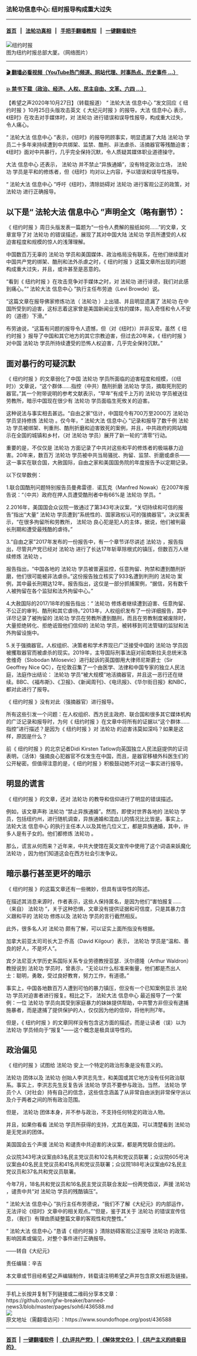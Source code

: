 ### 法轮功信息中心: 纽时报导构成重大过失
------------------------

#### [首页](https://github.com/gfw-breaker/banned-news3/blob/master/README.md) &nbsp;&nbsp;|&nbsp;&nbsp; [法轮功真相](https://github.com/begood0513/basic/blob/master/README.md)  &nbsp;&nbsp;|&nbsp;&nbsp; [手把手翻墙教程](https://github.com/gfw-breaker/guides/wiki)  &nbsp;&nbsp;|&nbsp;&nbsp; [一键翻墙软件](https://github.com/gfw-breaker/nogfw/blob/master/README.md)  



<div><img alt="纽约时报" src="https://img.soundofhope.org/2020-10/1603837839517.jpg"/>
<br/><figcaption class="caption">
 图为纽约时报总部大厦。（网络图片）
</figcaption></div><hr/>

#### [ 🎬  翻墙必看视频（YouTube热门频道、网站代理、时事热点、历史事件 ...）](https://github.com/gfw-breaker/links/blob/master/banned.md)

#### [ 💥  禁书下载（政治、经济、人权、民主自由、文革、六四 ...）](https://github.com/gfw-breaker/books/blob/master/README.md)

<div><div class="Content__Wrapper sc-1bvya0-0 grZQxZ">
 <p class="meta-top">
  <span class="meta">
   【希望之声2020年10月27日】（转载报道）
  </span>
  “
  <ok href="/term/8055">
   法轮大法
  </ok>
  <ok href="/term/406738">
   信息中心
  </ok>
  ”发文回应《
  <ok href="/term/1599">
   纽约时报
  </ok>
  》10月25日头版攻击英文《
  <ok href="/term/43643">
   大纪元时报
  </ok>
  》的报导。大法
  <ok href="/term/406738">
   信息中心
  </ok>
  表示，《纽时》在攻击对手媒体时，对
  <ok href="/term/968">
   法轮功
  </ok>
  进行错误和误导性报导，构成重大过失，令人痛心。
 </p>
 <p>
  “
  <ok href="/term/8055">
   法轮大法
  </ok>
  <ok href="/term/406738">
   信息中心
  </ok>
  ”表示，《纽时》的报导罔顾事实，明显遗漏了大陆
  <ok href="/term/968">
   法轮功
  </ok>
  学员二十多年来持续遭到中共绑架、监禁、酷刑、非法虐杀、活摘器官等残酷迫害；《纽时》面对中共暴行，几乎完全保持沉默，令人质疑其媒体职业道德操守。
 </p>
 <p>
  大法
  <ok href="/term/406738">
   信息中心
  </ok>
  还表示，
  <ok href="/term/968">
   法轮功
  </ok>
  并不禁止“异族通婚”，没有特定政治立场，
  <ok href="/term/968">
   法轮功
  </ok>
  学员是平和的修炼者，但《纽时》均对以上内容，予以错误和误导性报导。
 </p>
 <p>
  “
  <ok href="/term/8055">
   法轮大法
  </ok>
  <ok href="/term/406738">
   信息中心
  </ok>
  ”呼吁《纽时》，清除妨碍对
  <ok href="/term/968">
   法轮功
  </ok>
  进行客观公正的政策，对
  <ok href="/term/968">
   法轮功
  </ok>
  进行正确报导。
 </p>
 <h2>
  <strong>
   以下是“
   <ok href="/term/8055">
    法轮大法
   </ok>
   <ok href="/term/406738">
    信息中心
   </ok>
   ”声明全文（略有删节）：
  </strong>
 </h2>
 <p>
  《
  <ok href="/term/1599">
   纽约时报
  </ok>
  》周日头版发表一篇题为“一份令人费解的报纸如何……”的文章，文章宣导了对
  <ok href="/term/968">
   法轮功
  </ok>
  的错误描述，展现了其对中国大陆
  <ok href="/term/968">
   法轮功
  </ok>
  学员所遭受的人权迫害程度和规模的惊人的浅薄理解。
 </p>
 <div class="AD_Embed__Wrap-sc-1xslmin-0 igMuqX module desktop">
  <div>
  </div>
 </div>
 <p>
  中国数百万无辜的
  <ok href="/term/968">
   法轮功
  </ok>
  学员和美国媒体、政治格局没有联系，在他们继续面对中国共产党的绑架、酷刑和法外杀虐之时，《
  <ok href="/term/1599">
   纽约时报
  </ok>
  》这篇文章所出现的问题构成重大过失，并且，或许甚至是恶意的。
 </p>
 <p>
  “看到《
  <ok href="/term/1599">
   纽约时报
  </ok>
  》在攻击竞争对手媒体之时，对
  <ok href="/term/968">
   法轮功
  </ok>
  进行诽谤，我们对此感到痛心。”“
  <ok href="/term/8055">
   法轮大法
  </ok>
  <ok href="/term/406738">
   信息中心
  </ok>
  ”执行主任布劳迪（Levi Browde）说。
 </p>
 <p>
  “这篇文章在报导佛家修炼功法（
  <ok href="/term/968">
   法轮功
  </ok>
  ）上出错、并且明显遗漏了
  <ok href="/term/968">
   法轮功
  </ok>
  在中国所受到的迫害，这标志着这家曾是美国新闻业支柱的媒体，陷入奇怪和令人不安的（道德）下滑。”
 </p>
 <p>
  布劳迪说，“这篇有问题的报导令人遗憾，但（对《纽时》）并非反常。虽然《
  <ok href="/term/1599">
   纽约时报
  </ok>
  》报导了中国和其它地方的其它宗教迫害，但过去20年来，《
  <ok href="/term/1599">
   纽约时报
  </ok>
  》对中国
  <ok href="/term/968">
   法轮功
  </ok>
  学员所持续遭受的恐怖人权迫害，几乎完全保持沉默。”
 </p>
 <h2>
  <strong>
   面对暴行的可疑沉默
  </strong>
 </h2>
 <p>
  《
  <ok href="/term/1599">
   纽约时报
  </ok>
  》的文章弱化了中国
  <ok href="/term/968">
   法轮功
  </ok>
  学员所面临的迫害程度和规模，（《纽时》）文章说，“这个群体……指控（中共）酷刑折磨
  <ok href="/term/968">
   法轮功
  </ok>
  学员，摘取死刑犯的器官。”其一个附带说明的参考文献表示，“早年”有成千上万的
  <ok href="/term/968">
   法轮功
  </ok>
  学员被送往劳教所，暗示中国现在很少有
  <ok href="/term/968">
   法轮功
  </ok>
  学员面临生死攸关的迫害。
 </p>
 <p>
  这种说法与事实相去甚远。“自由之家”估计，中国现今有700万至2000万
  <ok href="/term/968">
   法轮功
  </ok>
  学员坚持修炼
  <ok href="/term/968">
   法轮功
  </ok>
  。仅今年，“
  <ok href="/term/8055">
   法轮大法
  </ok>
  <ok href="/term/406738">
   信息中心
  </ok>
  ”记录和报导了数千例
  <ok href="/term/968">
   法轮功
  </ok>
  学员被绑架、判重刑、酷刑折磨和迫害致死的案例，并且，中共政府的网站暗示在全国的城镇和乡村，（对
  <ok href="/term/968">
   法轮功
  </ok>
  学员）展开了新一轮的“清零”行动。
 </p>
 <p>
  重要的是，不仅仅是
  <ok href="/term/968">
   法轮功
  </ok>
  方面记录了中共对这些和平的修炼者的极端暴力迫害。20年来，数百万
  <ok href="/term/968">
   法轮功
  </ok>
  学员被中共当局骚扰、拘留、监禁、折磨或虐杀——这一事实在联合国，大赦国际，自由之家和美国国务院的年度报告予以定期记录。
 </p>
 <p>
  以下仅举数例：
 </p>
 <p>
  1.联合国酷刑问题特别报告员曼弗雷德．诺瓦克（Manfred Nowak）在2007年报告说：“（中共）政府在押人员遭受酷刑者中有66%是
  <ok href="/term/968">
   法轮功
  </ok>
  学员。“
 </p>
 <p>
  2.2016年，美国国会众议院一致通过了第343号决议案，“关切持续和可信的报告”指出“大量”
  <ok href="/term/968">
   法轮功
  </ok>
  学员遭到“系统性的、国家政权认可的强摘器官”。决议案表示，“在很多拘留所和劳教所，
  <ok href="/term/968">
   法轮功
  </ok>
  良心犯是犯人的主体，据说，他们被判最长刑期和遭受最残酷的虐待。”
 </p>
 <p>
  3.“自由之家”2017年发布的一份报告中，有一个章节详尽讲述
  <ok href="/term/968">
   法轮功
  </ok>
  ，报告指出，尽管共产党已经对
  <ok href="/term/968">
   法轮功
  </ok>
  进行了长达17年斩草除根式的镇压，但数百万人继续修炼
  <ok href="/term/968">
   法轮功
  </ok>
  。
 </p>
 <div class="AD_Embed__Wrap-sc-1xslmin-0 igMuqX module desktop">
  <div>
  </div>
 </div>
 <p>
  报告指出，“中国各地的
  <ok href="/term/968">
   法轮功
  </ok>
  学员被普遍监控，任意拘留、拘禁和遭到酷刑折磨，他们很可能被非法虐杀。”这份报告独立核实了933名遭到判刑的
  <ok href="/term/968">
   法轮功
  </ok>
  案例，其中最长刑期达12年。报告指出，这仅是一部分抓捕案例，“据信，另有数千人被拘留在各个监狱和法外拘留中心。”
 </p>
 <p>
  4.大赦国际的2017/18年的报告指出：“
  <ok href="/term/968">
   法轮功
  </ok>
  修炼者继续遭到迫害、任意拘留、不公正的审判、酷刑和其它虐待。”2013年，人权组织发布了一份详细报告，其中详尽记录了被拘留的
  <ok href="/term/968">
   法轮功
  </ok>
  学员在劳教所遭到酷刑，而且在劳教制度被废除时，大量拒绝转化、拒绝诋毁他们信仰的
  <ok href="/term/968">
   法轮功
  </ok>
  学员，被转移到司法管辖的监狱和法外拘留设施中。
 </p>
 <p>
  5.关于强摘器官。人权组织、决策者和学术界现已广泛接受中国的
  <ok href="/term/968">
   法轮功
  </ok>
  学员因被攫取器官而被虐杀的现实。2019年，主导国际刑事法庭对前南斯拉夫总统米洛舍维奇（Slobodan Milosevic）进行起诉的英国御用大律师尼斯爵士（Sir Geoffrey Nice QC），在伦敦召集了一个由医学、法律和中国专家的独立人民法庭，法庭作出结论：
  <ok href="/term/968">
   法轮功
  </ok>
  学员“被大规模”地活摘器官，并且这一恶行还在继续。BBC、《福布斯》、《卫报》、《新闻周刊》、《电讯报》、《华尔街日报》和NBC，都对此进行了报导。
 </p>
 <p>
  《
  <ok href="/term/1599">
   纽约时报
  </ok>
  》没有对此（强摘器官）进行报导。
 </p>
 <p>
  所有这些引发一个问题：在人权组织、西方民主政府、联合国和很多其它媒体机构的广泛记录和报导时，为何《
  <ok href="/term/1599">
   纽约时报
  </ok>
  》在文章中将所有的证据以“这个群体……指控”进行描述？是因为《
  <ok href="/term/1599">
   纽约时报
  </ok>
  》对
  <ok href="/term/968">
   法轮功
  </ok>
  的迫害讳莫如深吗？如果是这样，原因是什么？
 </p>
 <p>
  前《
  <ok href="/term/1599">
   纽约时报
  </ok>
  》的北京记者Didi Kirsten Tatlow向英国独立人民法庭提供的证词表明，（活体）强摘良心犯器官不仅发生在中国，而且，是器官移植外科医生们的公开秘密。但值得注意的是，《
  <ok href="/term/1599">
   纽约时报
  </ok>
  》积极鼓动她不对这一事实进行报导。
 </p>
 <h2>
  明显的谎言
 </h2>
 <p>
  《
  <ok href="/term/1599">
   纽约时报
  </ok>
  》的文章，还对
  <ok href="/term/968">
   法轮功
  </ok>
  的教导和信仰进行了明显的错误描述。
 </p>
 <p>
  例如，该文章声称
  <ok href="/term/968">
   法轮功
  </ok>
  “禁止异族通婚”。然而，即使对世界各地的
  <ok href="/term/968">
   法轮功
  </ok>
  学员，包括纽约州，进行随机调查，异族通婚和混血儿的情况比比皆是。事实上，
  <ok href="/term/8055">
   法轮大法
  </ok>
  <ok href="/term/406738">
   信息中心
  </ok>
  的执行主任本人以及其他几位义工，都是异族通婚，其中，许多人是有子女的。他们都修炼
  <ok href="/term/968">
   法轮功
  </ok>
  。
 </p>
 <p>
  那么，谎言从何而来？近年来，中共大使馆在英文宣传中使用了这个词语来妖魔化
  <ok href="/term/968">
   法轮功
  </ok>
  ，因为他们知道这会在西方社会引发争议。
 </p>
 <h2>
  暗示暴行甚至更坏的暗示
 </h2>
 <p>
  《
  <ok href="/term/1599">
   纽约时报
  </ok>
  》的这篇文章还有一些微妙，但具有误导性的陈述。
 </p>
 <div class="AD_Embed__Wrap-sc-1xslmin-0 igMuqX module desktop">
  <div>
  </div>
 </div>
 <p>
  在描述其消息来源时，作者表示，这些人保持匿名，是因为他们“害怕报复……（来自）
  <ok href="/term/968">
   法轮功
  </ok>
  ”，关于这种恐惧，文章没有提供证据和可信度，只是其暴力含义跟和平的
  <ok href="/term/968">
   法轮功
  </ok>
  修炼以及
  <ok href="/term/968">
   法轮功
  </ok>
  学员的言行截然相反。
 </p>
 <p>
  此外，很多名人对
  <ok href="/term/968">
   法轮功
  </ok>
  颇有了解，可以证实上面所指没有根据。
 </p>
 <p>
  加拿大前亚太司司长大卫‧乔高（David Kilgour）表示，
  <ok href="/term/968">
   法轮功
  </ok>
  学员是“温和、善良的好人，不是坏人”。
 </p>
 <p>
  宾夕法尼亚大学历史系国际关系专业劳德教授亚瑟．沃尔德隆（Arthur Waldron）教授说到
  <ok href="/term/968">
   法轮功
  </ok>
  学员时，曾表示，“无论以什么标准来衡量，他们都是杰出人士：聪明，勇敢，受过良好教育，努力工作，有道德。”
 </p>
 <p>
  事实上，中国各地数百万人遭到可怕的暴力镇压，但没有一个已知案例显示
  <ok href="/term/968">
   法轮功
  </ok>
  学员对迫害者进行报复。相比之下，
  <ok href="/term/8055">
   法轮大法
  </ok>
  <ok href="/term/406738">
   信息中心
  </ok>
  最近报导了一个案例：一位
  <ok href="/term/968">
   法轮功
  </ok>
  学员向其受到家庭暴力的妹妹提供帮助，中共警方非但没有逮捕施暴者，而是逮捕了提供保护的人，仅仅因为他的信仰，将他判刑7年。
 </p>
 <p>
  但是，《
  <ok href="/term/1599">
   纽约时报
  </ok>
  》的文章同样没有包含这方面的描述，而是让读者（误）以为
  <ok href="/term/968">
   法轮功
  </ok>
  学员倾向于“报复”——这个概念是极具误导性的。
 </p>
 <h2>
  政治偏见
 </h2>
 <p>
  《
  <ok href="/term/1599">
   纽约时报
  </ok>
  》试图给
  <ok href="/term/968">
   法轮功
  </ok>
  安上一个特定的政治形象是没有意义的。
 </p>
 <p>
  <ok href="/term/968">
   法轮功
  </ok>
  团体以及
  <ok href="/term/968">
   法轮功
  </ok>
  创始人李洪志先生，和美国或其它地方没有任何政治联系。事实上，李洪志先生反复告诉
  <ok href="/term/968">
   法轮功
  </ok>
  学员不要参与政治。当然，
  <ok href="/term/968">
   法轮功
  </ok>
  学员个人（对社会）持有自己的信念，这些信念涵盖了从非常自由派到非常保守派以及介于两者之间的所有政治范围。
 </p>
 <p>
  但是，
  <ok href="/term/968">
   法轮功
  </ok>
  团体本身，并不参与政治，不支持任何特定的政治人物。
 </p>
 <p>
  并且，如果你看看
  <ok href="/term/968">
   法轮功
  </ok>
  学员所获得的支持，尤其在美国，可以清楚看到
  <ok href="/term/968">
   法轮功
  </ok>
  是无党派的团体。
 </p>
 <p>
  美国国会五个声援
  <ok href="/term/968">
   法轮功
  </ok>
  和谴责中共迫害的决议案，都是两党联合提出的。
 </p>
 <p>
  众议院343号决议案由83名民主党议员和102名共和党议员联署；众议院605号决议案由40名民主党议员和41名共和党议员联署；众议院188号决议案由62名民主党议员和37名共和党议员联署。
 </p>
 <p>
  今年7月，18名共和党议员和16名民主党议员联合发起一份两党倡议，声援
  <ok href="/term/968">
   法轮功
  </ok>
  ，谴责中共“对
  <ok href="/term/968">
   法轮功
  </ok>
  学员的残酷镇压”。
 </p>
 <p>
  “
  <ok href="/term/8055">
   法轮大法
  </ok>
  <ok href="/term/406738">
   信息中心
  </ok>
  ”执行主任布劳德说，“我们不了解《大纪元》的内部运作，无法评论《纽时》文章中的相关观点。”“但是，鉴于其关于
  <ok href="/term/968">
   法轮功
  </ok>
  的错误宣传信息，（我们）有理由质疑整篇文章的客观性和完整性。”
 </p>
 <p>
  “
  <ok href="/term/8055">
   法轮大法
  </ok>
  <ok href="/term/406738">
   信息中心
  </ok>
  ”恳请《
  <ok href="/term/1599">
   纽约时报
  </ok>
  》清除妨碍客观公正报导
  <ok href="/term/968">
   法轮功
  </ok>
  的政策、影响因素或偏见，对整个事件进行正确报导。
 </p>
 <p>
  ——转自《大纪元》
 </p>
 <p class="meta-btm">
  责任编辑：辛吉
 </p>
 <p class="meta-btm">
  本文章或节目经希望之声编辑制作，转载请注明希望之声并包含原文标题及链接。
 </p>
</div>
</div>
<hr/>
手机上长按并复制下列链接或二维码分享本文章：<br/>
https://github.com/gfw-breaker/banned-news3/blob/master/pages/soh6/436588.md <br/>
<a href='https://github.com/gfw-breaker/banned-news3/blob/master/pages/soh6/436588.md'><img src='https://github.com/gfw-breaker/banned-news3/blob/master/pages/soh6/436588.md.png'/></a> <br/>
原文地址（需翻墙访问）：https://www.soundofhope.org/post/436588


------------------------
#### [首页](https://github.com/gfw-breaker/banned-news3/blob/master/README.md) &nbsp;|&nbsp; [一键翻墙软件](https://github.com/gfw-breaker/nogfw/blob/master/README.md) &nbsp;| [《九评共产党》](https://github.com/gfw-breaker/9ping.md/blob/master/README.md#九评之一评共产党是什么) | [《解体党文化》](https://github.com/gfw-breaker/jtdwh.md/blob/master/README.md) | [《共产主义的终极目的》](https://github.com/gfw-breaker/gczydzjmd.md/blob/master/README.md)


<img src='http://gfw-breaker.win/banned-news3/pages/soh6/436588.md' width='0px' height='0px'/>